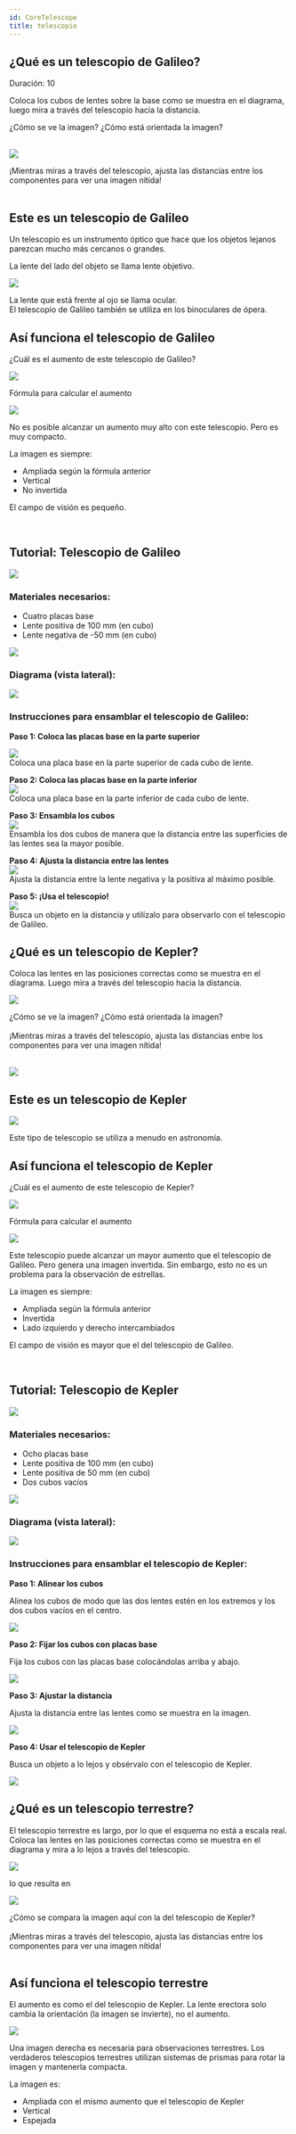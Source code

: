 ```yaml
---
id: CoreTelescope
title: telescopio
---
```

## ¿Qué es un telescopio de Galileo?
Duración: 10

Coloca los cubos de lentes sobre la base como se muestra en el diagrama, luego mira a través del telescopio hacia la distancia.

<div class="alert info">
¿Cómo se ve la imagen?  
¿Cómo está orientada la imagen?
</div><br/>

![](../IMAGES/MINIBOXNEW/22.png)

<div class="alert-success">
¡Mientras miras a través del telescopio, ajusta las distancias entre los componentes para ver una imagen nítida!
</div><br/>

## Este es un telescopio de Galileo

Un telescopio es un instrumento óptico que hace que los objetos lejanos parezcan mucho más cercanos o grandes.

La lente del lado del objeto se llama lente objetivo.

![](../IMAGES/MINIBOXNEW/23.png)

La lente que está frente al ojo se llama ocular.  
El telescopio de Galileo también se utiliza en los binoculares de ópera.

## Así funciona el telescopio de Galileo

¿Cuál es el aumento de este telescopio de Galileo?

![](../IMAGES/MINIBOXNEW/24.png)

Fórmula para calcular el aumento

![](../IMAGES/MINIBOX/UC2_minibox_19.png)

No es posible alcanzar un aumento muy alto con este telescopio. Pero es muy compacto.

<div class="alert-success">
La imagen es siempre:

* Ampliada según la fórmula anterior  
* Vertical  
* No invertida

El campo de visión es pequeño.
</div><br/>

## Tutorial: Telescopio de Galileo

![](../IMAGES/MINIBOXTUTORIAL/image5.gif)

### Materiales necesarios:
- Cuatro placas base  
- Lente positiva de 100 mm (en cubo)  
- Lente negativa de -50 mm (en cubo)

![](../IMAGES/MINIBOXTUTORIAL/image125.png)

### Diagrama (vista lateral):
![](../IMAGES/MINIBOXTUTORIAL/image4.png)

### Instrucciones para ensamblar el telescopio de Galileo:

**Paso 1: Coloca las placas base en la parte superior**

![](../IMAGES/MINIBOXTUTORIAL/image19.png)  
Coloca una placa base en la parte superior de cada cubo de lente.

**Paso 2: Coloca las placas base en la parte inferior**  
![](../IMAGES/MINIBOXTUTORIAL/image52.png)  
Coloca una placa base en la parte inferior de cada cubo de lente.

**Paso 3: Ensambla los cubos**  
![](../IMAGES/MINIBOXTUTORIAL/image18.png)  
Ensambla los dos cubos de manera que la distancia entre las superficies de las lentes sea la mayor posible.

**Paso 4: Ajusta la distancia entre las lentes**  
![](../IMAGES/MINIBOXTUTORIAL/image93.png)  
Ajusta la distancia entre la lente negativa y la positiva al máximo posible.

**Paso 5: ¡Usa el telescopio!**  
![](../IMAGES/MINIBOXTUTORIAL/image117.png)  
Busca un objeto en la distancia y utilízalo para observarlo con el telescopio de Galileo.

## ¿Qué es un telescopio de Kepler?

Coloca las lentes en las posiciones correctas como se muestra en el diagrama. Luego mira a través del telescopio hacia la distancia.

![](../IMAGES/MINIBOXNEW/25.png)

<div class="alert info">
¿Cómo se ve la imagen?  
¿Cómo está orientada la imagen?
</div><br/>

<div class="alert-success">
¡Mientras miras a través del telescopio, ajusta las distancias entre los componentes para ver una imagen nítida!
</div><br/>

![](../IMAGES/MINIBOXNEW/26.png)

## Este es un telescopio de Kepler

![](../IMAGES/MINIBOXNEW/27.png)

Este tipo de telescopio se utiliza a menudo en astronomía.

## Así funciona el telescopio de Kepler

¿Cuál es el aumento de este telescopio de Kepler?

![](../IMAGES/MINIBOXNEW/28.png)

Fórmula para calcular el aumento

![](../IMAGES/MINIBOX/UC2_minibox_23.png)

Este telescopio puede alcanzar un mayor aumento que el telescopio de Galileo. Pero genera una imagen invertida. Sin embargo, esto no es un problema para la observación de estrellas.

<div class="alert-success">
La imagen es siempre:

* Ampliada según la fórmula anterior  
* Invertida  
* Lado izquierdo y derecho intercambiados

El campo de visión es mayor que el del telescopio de Galileo.
</div><br/>

## Tutorial: Telescopio de Kepler

![](../IMAGES/MINIBOXTUTORIAL/image75.gif)

### Materiales necesarios:
- Ocho placas base  
- Lente positiva de 100 mm (en cubo)  
- Lente positiva de 50 mm (en cubo)  
- Dos cubos vacíos

![](../IMAGES/MINIBOXTUTORIAL/image127.png)

### Diagrama (vista lateral):

![](../IMAGES/MINIBOXTUTORIAL/image22.png)

### Instrucciones para ensamblar el telescopio de Kepler:

**Paso 1: Alinear los cubos**

Alinea los cubos de modo que las dos lentes estén en los extremos y los dos cubos vacíos en el centro.

![](../IMAGES/MINIBOXTUTORIAL/image13.png)

**Paso 2: Fijar los cubos con placas base**

Fija los cubos con las placas base colocándolas arriba y abajo.

![](../IMAGES/MINIBOXTUTORIAL/image76.png)

**Paso 3: Ajustar la distancia**

Ajusta la distancia entre las lentes como se muestra en la imagen.

![](../IMAGES/MINIBOXTUTORIAL/image59.png)

**Paso 4: Usar el telescopio de Kepler**

Busca un objeto a lo lejos y obsérvalo con el telescopio de Kepler.

![](../IMAGES/MINIBOXTUTORIAL/image110.png)

## ¿Qué es un telescopio terrestre?

El telescopio terrestre es largo, por lo que el esquema no está a escala real.  
Coloca las lentes en las posiciones correctas como se muestra en el diagrama y mira a lo lejos a través del telescopio.

![](../IMAGES/MINIBOXNEW/29.png)

lo que resulta en

![](../IMAGES/MINIBOXNEW/30.png)

<div class="alert info">
¿Cómo se compara la imagen aquí con la del telescopio de Kepler?
</div><br/>

<div class="alert-success">
¡Mientras miras a través del telescopio, ajusta las distancias entre los componentes para ver una imagen nítida!
</div><br/>

## Así funciona el telescopio terrestre

El aumento es como el del telescopio de Kepler. La lente erectora solo cambia la orientación (la imagen se invierte), no el aumento.

![](../IMAGES/MINIBOX/UC2_minibox_27.png)

Una imagen derecha es necesaria para observaciones terrestres. Los verdaderos telescopios terrestres utilizan sistemas de prismas para rotar la imagen y mantenerla compacta.

<div class="alert-success">
La imagen es:

* Ampliada con el mismo aumento que el telescopio de Kepler  
* Vertical  
* Espejada
</div><br/>

